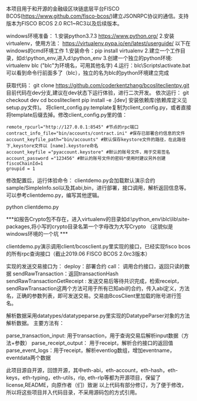 本项目用于和开源的金融级区块链底层平台FISCO BCOS(https://www.github.com/fisco-bcos/)建立JSONRPC协议的通信。支持版本为FISCO BCOS 2.0 RC1~RC3以及后续版本。

windows环境准备：
1.安装python3.7.3 https://www.python.org/
2.安装virtualenv，使用方法： https://virtualenv.pypa.io/en/latest/userguide/
以下在windows的cmd环境工作
1.安装命令：pip install virtualenv
2.建立一个工作目录，如d:\python_env,进入d:\python_env
3.创建一个独立的python环境: virtualenv blc  ("blc"为环境名，可用其他名字)
4.运行：blc\Scripts\activate.bat
可以看到命令行前面多了（blc），独立的名为blc的python环境建立完成

获取代码：
git clone https://github.com/coderkentzhang/bcosliteclientpy.git
目前代码在dev分支,建议在dev状态下运行体验，进行二次开发。
依次运行：
git checkout dev
cd bcosliteclient
pip install -e .[dev]
安装依赖库(依赖库定义见setup.py文件)。
将client_config.py.template复制为client_config.py，或者直接将template后缀去掉。修改client_config.py里的值：

    remote_rpcurl="http://127.0.0.1:8545" #节点的rpc端口
    contract_info_file="bin/accounts/contract.ini" #保存已部署合约信息的文件
    account_keyfile_path="bin/accounts" #默认保存keystore文件的路径，在此路径下,keystore文件以 [name].keystore命名
    account_keyfile ="pyaccount.keystore" #默认的账号文件，用于交易签名
    account_password ="123456" #默认的账号文件的密码*使用时建议另外创建
    fiscoChainId=1
    groupid = 1
	
修改配置后，运行体验命令：
clientdemo.py会加载默认演示合约sample/SimpleInfo.sol以及其abi,bin，进行部署，接口调用，解析返回信息等。可以参考clientdemo.py，编写其他逻辑。

python clientdemo.py

***如报告Crypto包不存在，进入virtualenv的目录如d:\python_env\blc\lib\site-packages\,将小写的crypto目录名第一个字母改为大写Crypto （这貌似是windows环境的一个坑 ***


clientdemo.py演示调用client/bcosclient.py里实现的接口，已经实现fisco bcos的所有rpc查询接口（截止2019.06 FISCO BCOS 2.0rc3版本）

实现的发送交易接口为：
deploy：部署合约
call： 调用合约接口，返回只读的数据
sendRawTransaction：返回transactionHash
sendRawTransactionGetReceipt : 发送交易后等待共识完成，检索receipt，
sendRawTransaction这两个方法可用于所有已知abi的合约，传入abi定义，方法名，正确的参数列表，即可发送交易。交易由BcosClient里加载的账号进行签名。

解析数据采用datatypes/datatypeparse.py里实现的DatatypeParser对象的方法解析数据。
主要方法有：

parse_transaction_input: 用于transaction，用于查询交易后解析input数据（方法+参数）
parse_receipt_output： 用于receipt，解析合约接口的返回值
parse_event_logs：用于receipt，解析eventlog数组，增加eventname，eventdata两个数据


此项目源自开源，回馈开源，其中eth-abi，eth-account，eth-hash，eth-keys，eth-typing，eth-utils，rlp, eth-rlp等都为开源项目，保留了license,README，向原作者（们）致谢
以上代码有部分修订，为了便于修改，所以将这些项目并入代码目录，不采用源码包的方式引用。